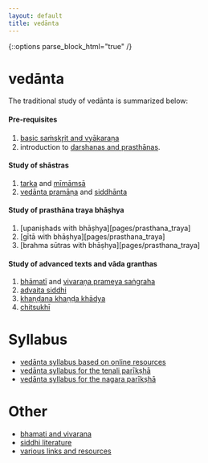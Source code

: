 ```yaml
---
layout: default
title: vedānta
---
```


{::options parse_block_html="true" /}

# vedānta

The traditional study of vedānta is summarized below:

#### Pre-requisites

1. [basic saṁskr̥it and vyākaraṇa](pages/samskrit)
2. introduction to [darshanas and prasthānas](pages/prasthana).

#### Study of shāstras

1. [tarka](pages/tarka) and [mīmāmsā](pages/mimamsa)
2. [vedānta pramāṇa](pages/siddhanta) and [siddhānta](pages/siddhanta)

#### Study of prasthāna traya bhāṣhya

1. [upaniṣhads with bhāṣhya][pages/prasthana_traya]
2. [gītā with bhāṣhya][pages/prasthana_traya]
3. [brahma sūtras with bhāṣhya][pages/prasthana_traya]

#### Study of advanced texts and vāda granthas

1. [bhāmatī](pages/bhamati_vivarana) and [vivaraṇa prameya saṅgraha](pages/bhamati_vivarana)
2. [advaita siddhi](pages/siddhi)
3. [khaṇḍana khaṇḍa khādya](pages/vada)
4. [chitsukhī](pages/vada)

# Syllabus

- [vedānta syllabus based on online resources](pages/syllabus/online)
- [vedānta syllabus for the tenali parīkṣhā](pages/syllabus/tenali)
- [vedānta syllabus for the nagara parīkṣhā](pages/syllabus/nagara)

# Other

- [bhamati and vivarana](pages/bhamati_vivarana)
- [siddhi literature](pages/siddhi)
- [various links and resources](pages/links)